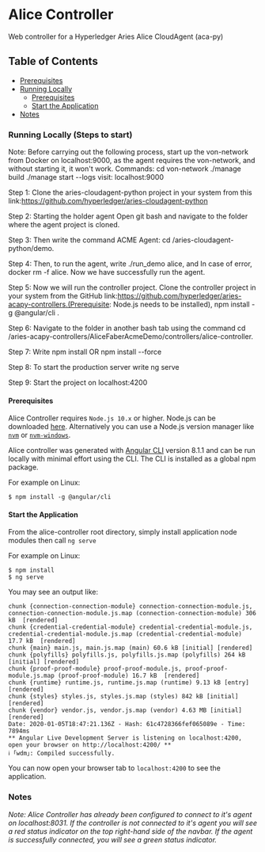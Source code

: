 # Alice Controller

Web controller for a Hyperledger Aries Alice CloudAgent (aca-py)

## Table of Contents

- [Prerequisites](#prerequisites)
- [Running Locally](#running-locally)
    - [Prerequisites](#prerequisites)
    - [Start the Application](#start-the-application)
- [Notes](#notes)

### Running Locally (Steps to start)
Note: Before carrying out the following process, start up the von-network from Docker on localhost:9000, as the agent requires the von-network, and without starting it, it won't work.
Commands:
cd von-network
./manage build
./manage start --logs
visit: localhost:9000

Step 1: Clone the aries-cloudagent-python project in your system from this link:https://github.com/hyperledger/aries-cloudagent-python

Step 2: Starting the holder agent Open git bash and navigate to the folder where the agent project is cloned.

Step 3: Then write the command ACME Agent: cd /aries-cloudagent-python/demo.

Step 4: Then, to run the agent, write ./run_demo alice, and In case of error, docker rm -f alice. Now we have successfully run the agent.

Step 5: Now we will run the controller project. Clone the controller project in your system from the GitHub link:https://github.com/hyperledger/aries-acapy-controllers.(Prerequisite: Node.js needs to be installed), npm install -g @angular/cli	.

Step 6: Navigate to the folder in another bash tab using the command cd /aries-acapy-controllers/AliceFaberAcmeDemo/controllers/alice-controller.

Step 7: Write npm install OR npm install --force

Step 8: To start the production server write ng serve

Step 9: Start the project on localhost:4200

#### Prerequisites

Alice Controller requires `Node.js 10.x` or higher. Node.js can be downloaded [here](https://nodejs.org/en/download/). Alternatively you can use a Node.js version manager like [`nvm`](https://github.com/nvm-sh/nvm) or [`nvm-windows`](https://github.com/coreybutler/nvm-windows).

Alice controller was generated with [Angular CLI](https://github.com/angular/angular-cli) version 8.1.1 and can be run locally with minimal effort using the CLI. The CLI is installed as a global npm package.

For example on Linux:

```
$ npm install -g @angular/cli
```

#### Start the Application

From the alice-controller root directory, simply install application node modules then call `ng serve`

For example on Linux:

```
$ npm install
$ ng serve
```

You may see an output like:

```
chunk {connection-connection-module} connection-connection-module.js, connection-connection-module.js.map (connection-connection-module) 306 kB  [rendered]
chunk {credential-credential-module} credential-credential-module.js, credential-credential-module.js.map (credential-credential-module) 17.7 kB  [rendered]
chunk {main} main.js, main.js.map (main) 60.6 kB [initial] [rendered]
chunk {polyfills} polyfills.js, polyfills.js.map (polyfills) 264 kB [initial] [rendered]
chunk {proof-proof-module} proof-proof-module.js, proof-proof-module.js.map (proof-proof-module) 16.7 kB  [rendered]
chunk {runtime} runtime.js, runtime.js.map (runtime) 9.13 kB [entry] [rendered]
chunk {styles} styles.js, styles.js.map (styles) 842 kB [initial] [rendered]
chunk {vendor} vendor.js, vendor.js.map (vendor) 4.63 MB [initial] [rendered]
Date: 2020-01-05T18:47:21.136Z - Hash: 61c4728366fef065089e - Time: 7894ms
** Angular Live Development Server is listening on localhost:4200, open your browser on http://localhost:4200/ **
ℹ ｢wdm｣: Compiled successfully.
```

You can now open your browser tab to `localhost:4200` to see the application.

### Notes

_Note: Alice Controller has already been configured to connect to it's agent on localhost:8031. If the controller is not connected to it's agent you will see a red status indicator on the top right-hand side of the navbar. If the agent is successfully connected, you will see a green status indicator._

